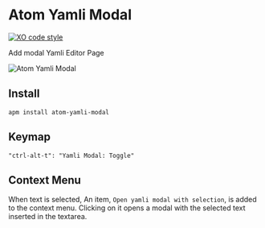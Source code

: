 # Atom Yamli Modal



[![XO code style](https://img.shields.io/badge/code_style-XO-5ed9c7.svg)](https://github.com/sindresorhus/xo)

Add modal Yamli Editor Page

![Atom Yamli Modal](https://github.com/Kayoti/atom-yamli-modal/master/screenshot.png)

## Install

```
apm install atom-yamli-modal
```

## Keymap

```
"ctrl-alt-t": "Yamli Modal: Toggle"
```

## Context Menu

When text is selected, An item, `Open yamli modal with selection`, is added to the context menu. Clicking on it opens a modal with the selected text inserted in the textarea.
